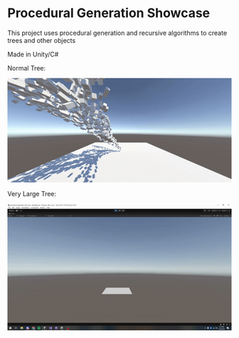 # Procedural Generation Showcase

This project uses procedural generation and recursive algorithms to create trees and other objects

Made in Unity/C#

Normal Tree:

![Demo](./TreeBuilding.gif)

Very Large Tree:

![LargeTree](./LargeTree.gif)
